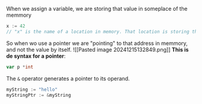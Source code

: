 When we assign a variable, we are storing that value in someplace of the memmory
```go
x := 42
// "x" is the name of a location in memory. That location is storing the integer value of 42
```
So when wo use a pointer we are "pointing" to that address in memmory, and not the value by itself.
![[Pasted image 20241215132849.png]]
**This is de syntax for a pointer**:
```go
var p *int
```
The `&` operator generates a pointer to its operand.
```go
myString := "hello"
myStringPtr := &myString
```

